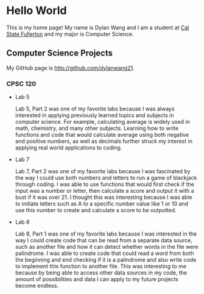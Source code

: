 # Hello World

This is my home page! My name is Dylan Wang and I am a student at [Cal State Fullerton](http://www.fullerton.edu/) and my major is Computer Science.

## Computer Science Projects

My GitHub page is http://github.com/dylanwang21.

### CPSC 120

* Lab 5

    Lab 5, Part 2 was one of my favorite labs because I was always interested in applying previously learned topics and subjects in computer science. For example, calculating average is widely used in math, chemistry, and many other subjects. Learning how to write functions and code that would calculate average using both negative and positive numbers, as well as decimals further struck my interest in applying real world applications to coding.

* Lab 7

    Lab 7, Part 2 was one of my favorite labs because I was fascinated by the way I could use both numbers and letters to run a game of blackjack through coding. I was able to use functions that would first check if the input was a number or letter, then calculate a score and output it with a bust if it was over 21. I thought this was interesting because I was able to initiate letters such as A to a specific number value like 1 or 10 and use this number to create and calculate a score to be outputted.

* Lab 8

    Lab 8, Part 1 was one of my favorite labs because I was interested in the way I could create code that can be read from a separate data source, such as another file and how it can detect whether words in the file were palindrome. I was able to create code that could read a word from both the beginning and end checking if it is a palindrome and also write code to implement this function to another file. This was interesting to me because by being able to access other data sources in my code, the amount of possibilities and data I can apply to my future projects become endless. 

